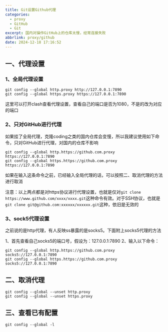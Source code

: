 ```yaml
---
title: Git设置Github代理
categories:
  - proxy
  - GitHub
  - Git
excerpt: 国内对操作GitHub上的仓库太慢，经常连接失败
abbrlink: proxy/github
date: 2024-12-18 17:16:52
---
```

## 一、代理设置

### 1、全局代理设置

```
git config --global http.proxy http://127.0.0.1:7890
git config --global https.proxy https://127.0.0.1:7890
```

这里可以打开clash查看代理设置，查看自己的端口是否为1080，不是的改为对应的端口

### 2、只对GitHub进行代理

如果挂了全局代理，克隆coding之类的国内仓库会变慢，所以我建议使用如下命令，只对GitHub进行代理，对国内的仓库不影响

```
git config --global http.https://github.com.proxy https://127.0.0.1:7890
git config --global https.https://github.com.proxy https://127.0.0.1:7890
```

如果在输入这条命令之前，已经输入全局代理的话，可以按照二、取消代理的方法进行取消

注意：以上两点都是对https协议进行代理设置，也就是仅对`git clone https://www.github.com/xxxx/xxxx.git`这种命令有效。对于SSH协议，也就是`git clone git@github.com:xxxxxx/xxxxxx.git`这种，依旧是无效的

### 3、sock5代理设置

之前说的是http代理，有人反映ss暴露的是socks5。下面附上socks5代理的方法

1、首先查看自己socks5的端口号，假设为：127.0.0.1:7890
2、输入以下命令：
```
git config --global http.https://github.com.proxy socks5://127.0.0.1:7890
git config --global https.https://github.com.proxy socks5://127.0.0.1:7890
```

## 二、取消代理
```
git config --global --unset http.proxy
git config --global --unset https.proxy
```

## 三、查看已有配置
```
git config --global -l
```